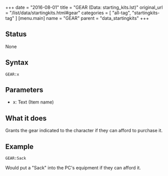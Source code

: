 +++
date = "2016-08-01"
title = "GEAR (Data: starting_kits.lst)"
original_url = "/list/data/startingkits.html#gear"
categories = [ "all-tag", "startingkits-tag" ]
[menu.main]
    name = "GEAR"
    parent = "data_startingkits"
+++

## Status

None

## Syntax

`GEAR:x`

## Parameters

-   x: Text (Item name)



What it does
------------

Grants the gear indicated to the character if they can afford to
purchase it.

Example
-------

`GEAR:Sack`

Would put a "Sack" into the PC's equipment if they can afford it.

